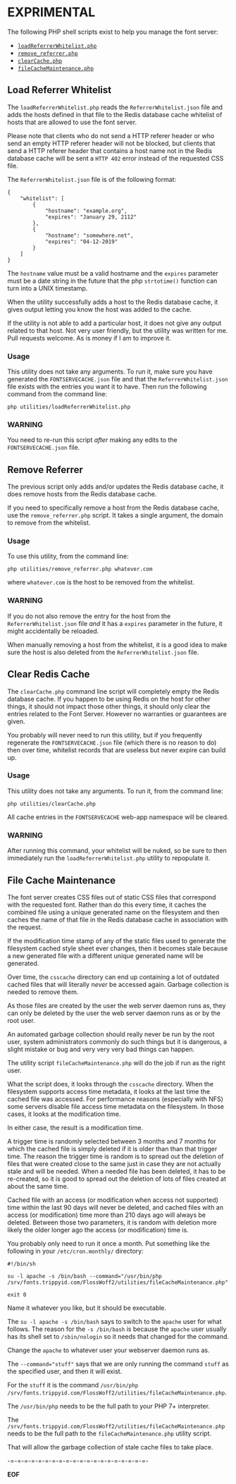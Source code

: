 EXPRIMENTAL
===========

The following PHP shell scripts exist to help you manage the font
server:

* [`loadReferrerWhitelist.php`](#load-referrer-whitelist)
* [`remove_referrer.php`](#remove-referrer)
* [`clearCache.php`](#clear-redis-cache)
* [`fileCacheMaintenance.php`](#file-cache-maintenance)


Load Referrer Whitelist
-----------------------

The `loadReferrerWhitelist.php` reads the `ReferrerWhitelist.json` file and
adds the hosts defined in that file to the Redis database cache whitelist of
hosts that are allowed to use the font server.

Please note that clients who do not send a HTTP referer header or who send an
empty HTTP referer header will not be blocked, but clients that send a HTTP
referer header that contains a host name not in the Redis database cache will
be sent a `HTTP 402` error instead of the requested CSS file.

The `ReferrerWhitelist.json` file is of the following format:

    {
        "whitelist": [
            {
                "hostname": "example.org",
                "expires": "January 29, 2112"
            },
            {
                "hostname": "somewhere.net",
                "expires": "04-12-2019"
            }
        ]
    }

The `hostname` value must be a valid hostname and the `expires` parameter must
be a date string in the future that the php `strtotime()` function can turn
into a UNIX timestamp.

When the utility successfully adds a host to the Redis database cache, it gives
output letting you know the host was added to the cache.

If the utility is not able to add a particular host, it does not give any
output related to that host. Not very user friendly, but the utility was
written for me. Pull requests welcome. As is money if I am to improve it.

### Usage

This utility does not take any arguments. To run it, make sure you have
generated the `FONTSERVECACHE.json` file and that the `ReferrerWhitelist.json`
file exists with the entries you want it to have. Then run the following
command from the command line:

    php utilities/loadReferrerWhitelist.php

### WARNING

You need to re-run this script *after* making any edits to the
`FONTSERVECACHE.json` file.


Remove Referrer
---------------

The previous script only adds and/or updates the Redis database cache, it does
remove hosts from the Redis database cache.

If you need to specifically remove a host from the Redis database cache, use
the `remove_referrer.php` script. It takes a single argument, the domain to
remove from the whitelist.

### Usage

To use this utility, from the command line:

    php utilities/remove_referrer.php whatever.com

where `whatever.com` is the host to be removed from the whitelist.

### WARNING

If you do not also remove the entry for the host from the
`ReferrerWhitelist.json` file *and* it has a `expires` parameter in the future,
it might accidentally be reloaded.

When manually removing a host from the whitelist, it is a good idea to make
sure the host is also deleted from the `ReferrerWhitelist.json` file.


Clear Redis Cache
-----------------

The `clearCache.php` command line script will completely empty the Redis
database cache. If you happen to be using Redis on the host for other things,
it should not impact those other things, it should only clear the entries
related to the Font Server. However no warranties or guarantees are given.

You probably will never need to run this utility, but if you frequently
regenerate the `FONTSERVECACHE.json` file (which there is no reason to do)
then over time, whitelist records that are useless but never expire can build
up.

### Usage

This utility does not take any arguments. To run it, from the command line:

    php utilities/clearCache.php

All cache entries in the `FONTSERVECACHE` web-app namespace will be cleared.

### WARNING

After running this command, your whitelist will be nuked, so be sure to then
immediately run the `loadReferrerWhitelist.php` utility to repopulate it.


File Cache Maintenance
----------------------

The font server creates CSS files out of static CSS files that correspond with
the requested font. Rather than do this every time, it caches the combined file
using a unique generated name on the filesystem and then caches the name of
that file in the Redis database cache in association with the request.

If the modification time stamp of any of the static files used to generate the
filesystem cached style sheet ever changes, then it becomes stale because a new
generated file with a different unique generated name will be generated.

Over time, the `csscache` directory can end up containing a lot of outdated
cached files that will literally *never* be accessed again. Garbage collection
is needed to remove them.

As those files are created by the user the web server daemon runs as, they can
only be deleted by the user the web server daemon runs as or by the root user.

An automated garbage collection should really never be run by the root user,
system administrators commonly do such things but it is dangerous, a slight
mistake or bug and very very very bad things can happen.

The utility script `fileCacheMaintenance.php` will do the job if run as the
right user.

What the script does, it looks through the `csscache` directory. When the
filesystem supports access time metadata, it looks at the last time the cached
file was accessed. For performance reasons (especially with NFS) some servers
disable file access time metadata on the filesystem. In those cases, it looks
at the modification time.

In either case, the result is a modification time.

A trigger time is randomly selected between 3 months and 7 months for which the
cached file is simply deleted if it is older than than that trigger time. The
reason the trigger time is random is to spread out the deletion of files that
were created close to the same just in case they are not actually stale and
will be needed. When a needed file has been deleted, it has to be re-created,
so it is good to spread out the deletion of lots of files created at about the
same time.

Cached file with an access (or modification when access not supported) time
within the last 90 days will never be deleted, and cached files with an access
(or modification) time more than 210 days ago will always be deleted. Between
those two parameters, it is random with deletion more likely the older longer
ago the access (or modification) time is.

You probably only need to run it once a month. Put something like the following
in your `/etc/cron.monthly/` directory:

    #!/bin/sh
    
    su -l apache -s /bin/bash --command="/usr/bin/php /srv/fonts.trippyid.com/FlossWoff2/utilities/fileCacheMaintenance.php"
    
    exit 0
    
Name it whatever you like, but it should be executable.

The `su -l apache -s /bin/bash` says to switch to the `apache` user for what
follows. The reason for the `-s /bin/bash` is because the `apache` user usually
has its shell set to `/sbin/nologin` so it needs that changed for the command.

Change the `apache` to whatever user your webserver daemon runs as.

The `--command="stuff"` says that we are only running the command `stuff` as
the specified user, and then it will exist.

For the `stuff` it is the command
`/usr/bin/php /srv/fonts.trippyid.com/FlossWoff2/utilities/fileCacheMaintenance.php`.

The `/usr/bin/php` needs to be the full path to your PHP 7+ interpreter.

The `/srv/fonts.trippyid.com/FlossWoff2/utilities/fileCacheMaintenance.php`
needs to be the full path to the `fileCacheMaintenance.php` utility script.

That will allow the garbage collection of stale cache files to take place.


-=-=-=-=-=-=-=-=-=-=-=-=-=-=-=-=-=-=-=-=-

__EOF__